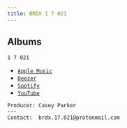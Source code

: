```yaml
---
title: BRDX 1 7 021
---
```


## Albums

```1 7 021```
- [```Apple Music```](https://music.apple.com/us/album/1-7-021-ep/1550033924?uo=4)
- [```Deezer```](https://www.deezer.com/album/202366982?utm_source=deezer&utm_content=album-202366982&utm_term=0_1611472309&utm_medium=web)
- [```Spotify```](https://play.spotify.com/album/2f0zqOmg8yORjLGxGRpwKF)
- [```YouTube```](https://www.youtube.com/results?search_query=%22BRDX+1+7+021%22)

```
Producer: Casey Parker
---
Contact:  brdx.17.021@protonmail.com
```
